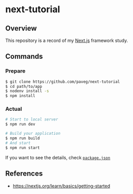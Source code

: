 # next-tutorial

## Overview
This repository is a record of my [Next.js](https://nextjs.org/) framework study. 

## Commands

### Prepare

```bash
$ git clone https://github.com/paveg/next-tutorial
$ cd path/to/app
$ nodenv install -s
$ npm install
```

### Actual

```bash
# Start to local server
$ npm run dev

# Build your application
$ npm run build
# And start
$ npm run start
```

If you want to see the details, check [`package.json`](https://github.com/paveg/next-tutorial/blob/master/package.json) 

## References
- https://nextjs.org/learn/basics/getting-started
